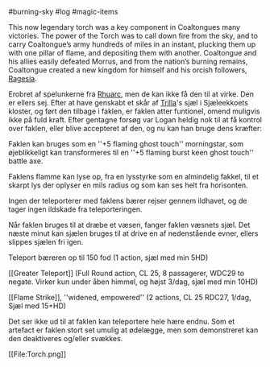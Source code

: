 #burning-sky #log #magic-items

This now legendary torch was a key component in Coaltongues many victories. The power of the Torch was to call down fire from the sky, and to carry Coaltongue’s army hundreds of miles in an instant, plucking
them up with one pillar of flame, and depositing them with another. Coaltongue and his allies easily defeated Morrus, and from the nation’s burning remains, Coaltongue created a new kingdom for himself and his orcish followers, [Ragesia](Ragesia.md).

Erobret af spelunkerne fra [Rhuarc](Rhuarc.md), men de kan ikke få den til at virke. Den er ellers sej. Efter at have genskabt et skår af [Trilla](Trilla.md)'s sjæl i Sjæleekkoets kloster, og ført den tilbage i faklen, er faklen atter funtionel, omend muligvis ikke på fuld kraft. Efter gentagne forsøg var Logan heldig nok til at få kontrol over faklen, eller blive accepteret af den, og nu kan han bruge dens kræfter:

Faklen kan bruges som en ''+5 flaming ghost touch'' morningstar, som øjeblikkeligt kan transformeres til en ''+5 flaming burst keen ghost touch'' battle axe.

Faklens flamme kan lyse op, fra en lysstyrke som en almindelig fakkel, til et skarpt lys der oplyser en mils radius og som kan ses helt fra horisonten.

Ingen der teleporterer med faklens bærer rejser gennem ildhavet, og de tager ingen ildskade fra teleporteringen.

Når faklen bruges til at dræbe et væsen, fanger faklen væsnets sjæl. Det næste minut kan sjælen bruges til at drive en af nedenstående evner, ellers slippes sjælen fri igen.

Teleport bæreren op til 150 fod (1 action, sjæl med min 5HD)

[[Greater Teleport]] (Full Round action, CL 25, 8 passagerer, WDC29 to negate. Virker kun under åben himmel, og højst 3/dag, sjæl med min 10HD)

[[Flame Strike]], ''widened, empowered'' (2 actions, CL 25 RDC27, 1/dag, Sjæl med 15+HD)

Det ser ikke ud til at faklen kan teleportere hele hære endnu. Som et artefact er faklen stort set umulig at ødelægge, men som demonstreret kan den deaktiveres og/eller svækkes.

[[File:Torch.png]]
